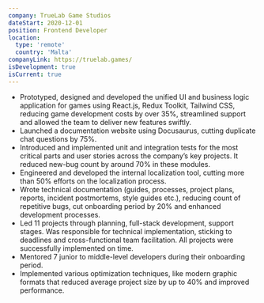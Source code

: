 ```yaml
---
company: TrueLab Game Studios
dateStart: 2020-12-01
position: Frontend Developer
location:
  type: 'remote'
  country: 'Malta'
companyLink: https://truelab.games/
isDevelopment: true
isCurrent: true
---
```


- Prototyped, designed and developed the unified UI and business logic application for games using React.js, Redux Toolkit, Tailwind CSS, reducing game development costs by over 35%, streamlined support and allowed the team to deliver new features swiftly.
- Launched a documentation website using Docusaurus, cutting duplicate chat questions by 75%.
- Introduced and implemented unit and integration tests for the most critical parts and user stories across the company’s key projects. It reduced new-bug count by around 70% in these modules.
- Engineered and developed the internal localization tool, cutting more than 50% efforts on the localization process.
- Wrote technical documentation (guides, processes, project plans, reports, incident postmortems, style guides etc.), reducing count of repetitive bugs, cut onboarding period by 20% and enhanced development processes.
- Led 11 projects through planning, full-stack development, support stages. Was responsible for technical implementation, sticking to deadlines and cross-functional team facilitation. All projects were successfully implemented on time.
- Mentored 7 junior to middle-level developers during their onboarding period.
- Implemented various optimization techniques, like modern graphic formats that reduced average project size by up to 40% and improved performance.
